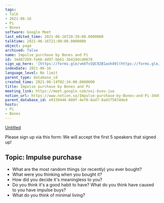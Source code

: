 ```yaml
---
tags:
- Talk
- 2021-06-16
- Pi
- Bones
software: Google Meet
last_edited_time: 2021-06-16T20:39:00.0000000
talktime: 2021-06-16T21:00:00.0000000
object: page
archived: false
name: Impulse purchase by Bones and Pi
id: 34d872b9-fe6b-4d97-bb61-3b419dcd0678
sign_up_here: '[https://forms.gle/vmXfsSQC92B1aoh49](https://forms.gle/vmXfsSQC92B1aoh49)'
indexDate: 2021-06-16
language_level: No limit
parent_type: database_id
created_time: 2021-06-14T02:34:00.0000000
title: Impulse purchase by Bones and Pi
meeting_link: https://meet.google.com/oxj-bvov-jua
notion_url: https://www.notion.so/Impulse-purchase-by-Bones-and-Pi-34d872b9fe6b4d97bb613b419dcd0678
parent_database_id: e9339446-880f-4ef0-8ad7-8ad1f507dded
hosts:
- Pi
- Bones
---
```


[Untitled](https://www.notion.so/cd877e06ad7149f69157f2c71bad5cca)   

Please sign up via this form:
We will accept the first  5 speakers  that signed up! 


## Topic: Impulse purchase

   - What are the most random things (or recently) you ever bought?
   - What were you thinking when you bought it?
   - How did you decide it's meaningless to you?
   - Do you think it's a good habit to have? What do you think have caused to you have impulse buys?
   - What do you think of minimal living?




